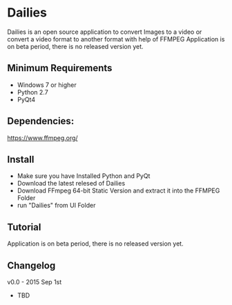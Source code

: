 # Dailies
Dailies is an open source application to convert Images to a video or convert a video format to another format with help of FFMPEG
Application is on beta period, there is no released version yet.

## Minimum Requirements
- Windows 7 or higher
- Python 2.7
- PyQt4

## Dependencies:
https://www.ffmpeg.org/

## Install 
- Make sure you have Installed Python and PyQt
- Download the latest relesed of Dailies
- Download FFmpeg 64-bit Static Version and extract it into the FFMPEG Folder
- run "Dailies" from UI Folder

## Tutorial
Application is on beta period, there is no released version yet.

## Changelog
v0.0 - 2015 Sep 1st
 - TBD
